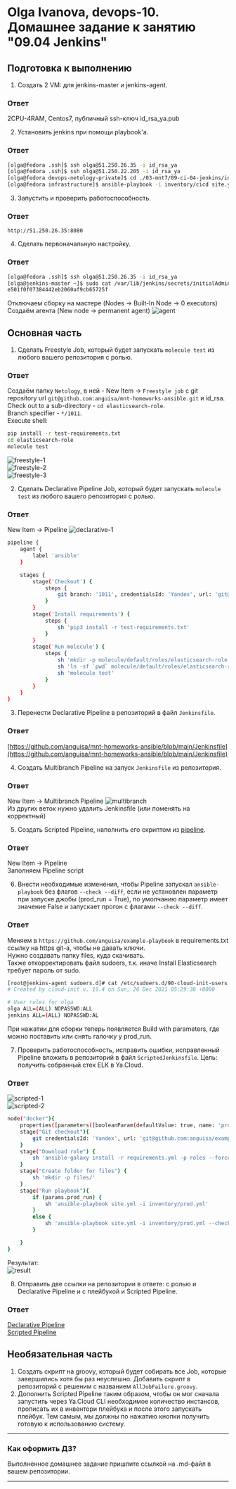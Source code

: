 # Olga Ivanova, devops-10. Домашнее задание к занятию "09.04 Jenkins"

## Подготовка к выполнению

1. Создать 2 VM: для jenkins-master и jenkins-agent.

### Ответ
2CPU-4RAM, Centos7, публичный ssh-ключ id_rsa_ya.pub

2. Установить jenkins при помощи playbook'a.

### Ответ
```bash
[olga@fedora .ssh]$ ssh olga@51.250.26.35 -i id_rsa_ya
[olga@fedora .ssh]$ ssh olga@51.250.22.205 -i id_rsa_ya
[olga@fedora devops-netology-private]$ cd ./03-mnt7/09-ci-04-jenkins/infrastructure/
[olga@fedora infrastructure]$ ansible-playbook -i inventory/cicd site.yml
```

3. Запустить и проверить работоспособность.

### Ответ
`http://51.250.26.35:8080`

4. Сделать первоначальную настройку.

### Ответ
```bash
[olga@fedora .ssh]$ ssh olga@51.250.26.35 -i id_rsa_ya
[olga@jenkins-master ~]$ sudo cat /var/lib/jenkins/secrets/initialAdminPassword
e501f0f07384442eb2060af9cb65725f
```
Отключаем сборку на мастере (Nodes -> Built-In Node -> 0 executors)
Создаём агента (New node -> permanent agent)
![agent](img/agent.png)

## Основная часть

1. Сделать Freestyle Job, который будет запускать `molecule test` из любого вашего репозитория с ролью.

### Ответ
Создаём папку `Netology`, в ней - New Item -> `Freestyle job` с git repository url `git@github.com:anguisa/mnt-homeworks-ansible.git` и id_rsa.  
Check out to a sub-directory - `cd elasticsearch-role`.  
Branch specifier - `*/1011`.  
Execute shell:
```bash
pip install -r test-requirements.txt
cd elasticsearch-role
molecule test
```
![freestyle-1](img/freestyle-1.png)  
![freestyle-2](img/freestyle-2.png)  
![freestyle-3](img/freestyle-3.png)

2. Сделать Declarative Pipeline Job, который будет запускать `molecule test` из любого вашего репозитория с ролью.

### Ответ
New Item -> Pipeline
![declarative-1](img/declarative-1.png)  
```bash
pipeline {
    agent {
        label 'ansible'
    }

    stages {
        stage('Checkout') {
            steps {
                git branch: '1011', credentialsId: 'Yandex', url: 'git@github.com:anguisa/mnt-homeworks-ansible.git'
            }
        }
        stage('Install requirements') {
            steps {
                sh 'pip3 install -r test-requirements.txt'
            }
        }
        stage('Run molecule') {
            steps {        
                sh 'mkdir -p molecule/default/roles/elasticsearch-role'
                sh 'ln -sf `pwd` molecule/default/roles/elasticsearch-role'
                sh 'molecule test'
            }
        }
    }
}
```

3. Перенести Declarative Pipeline в репозиторий в файл `Jenkinsfile`.

### Ответ
[https://github.com/anguisa/mnt-homeworks-ansible/blob/main/Jenkinsfile](https://github.com/anguisa/mnt-homeworks-ansible/blob/main/Jenkinsfile)

4. Создать Multibranch Pipeline на запуск `Jenkinsfile` из репозитория.

### Ответ
New Item -> Multibranch Pipeline 
![multibranch](img/multibranch-1.png)  
Из других веток нужно удалить Jenkinsfile (или поменять на корректный)

5. Создать Scripted Pipeline, наполнить его скриптом из [pipeline](./pipeline).

### Ответ
New Item -> Pipeline  
Заполняем Pipeline script

6. Внести необходимые изменения, чтобы Pipeline запускал `ansible-playbook` без флагов `--check --diff`, 
если не установлен параметр при запуске джобы (prod_run = True), по умолчанию параметр имеет значение False 
и запускает прогон с флагами `--check --diff`.

### Ответ
Меняем в `https://github.com/anguisa/example-playbook` в requirements.txt ссылку на https git-а, чтобы не давать ключи.  
Нужно создавать папку files, куда скачивать.  
Также откорректировать файл sudoers, т.к. иначе Install Elasticsearch требует пароль от sudo.  
```bash
[root@jenkins-agent sudoers.d]# cat /etc/sudoers.d/90-cloud-init-users
# Created by cloud-init v. 19.4 on Sun, 26 Dec 2021 05:29:38 +0000

# User rules for olga
olga ALL=(ALL) NOPASSWD:ALL
jenkins ALL=(ALL) NOPASSWD:AL
```
При нажатии для сборки теперь появляется Build with parameters, где можно поставить или снять галочку у prod_run.  

7. Проверить работоспособность, исправить ошибки, исправленный Pipeline вложить в репозиторий в файл `ScriptedJenkinsfile`. Цель: получить собранный стек ELK в Ya.Cloud.

### Ответ
![scripted-1](img/scripted-1.png)  
![scripted-2](img/scripted-2.png)  
```bash
node("docker"){
    properties([parameters([booleanParam(defaultValue: true, name: 'prod_run')])])
    stage("Git checkout"){
        git credentialsId: 'Yandex', url: 'git@github.com:anguisa/example-playbook.git'
    }
    stage("Download role") {
        sh 'ansible-galaxy install -r requirements.yml -p roles --force'
    }
    stage("Create folder for files") {
        sh 'mkdir -p files/'
    }
    stage("Run playbook"){
        if (params.prod_run) {
            sh 'ansible-playbook site.yml -i inventory/prod.yml'
        }
        else {
            sh 'ansible-playbook site.yml -i inventory/prod.yml --check --diff'
        }

    }
}
```

Результат:  
![result](img/result.png)

8. Отправить две ссылки на репозитории в ответе: с ролью и Declarative Pipeline и c плейбукой и Scripted Pipeline.

### Ответ
[Declarative Pipeline](https://github.com/anguisa/mnt-homeworks-ansible/blob/main/Jenkinsfile)   
[Scripted Pipeline](https://github.com/anguisa/example-playbook/blob/master/ScriptedJenkinsfile)

## Необязательная часть

1. Создать скрипт на groovy, который будет собирать все Job, которые завершились хотя бы раз неуспешно. Добавить скрипт в репозиторий с решеним с названием `AllJobFailure.groovy`.
2. Дополнить Scripted Pipeline таким образом, чтобы он мог сначала запустить через Ya.Cloud CLI необходимое количество инстансов, прописать их в инвентори плейбука и после этого запускать плейбук. Тем самым, мы должны по нажатию кнопки получить готовую к использованию систему.

---

### Как оформить ДЗ?

Выполненное домашнее задание пришлите ссылкой на .md-файл в вашем репозитории.

---
